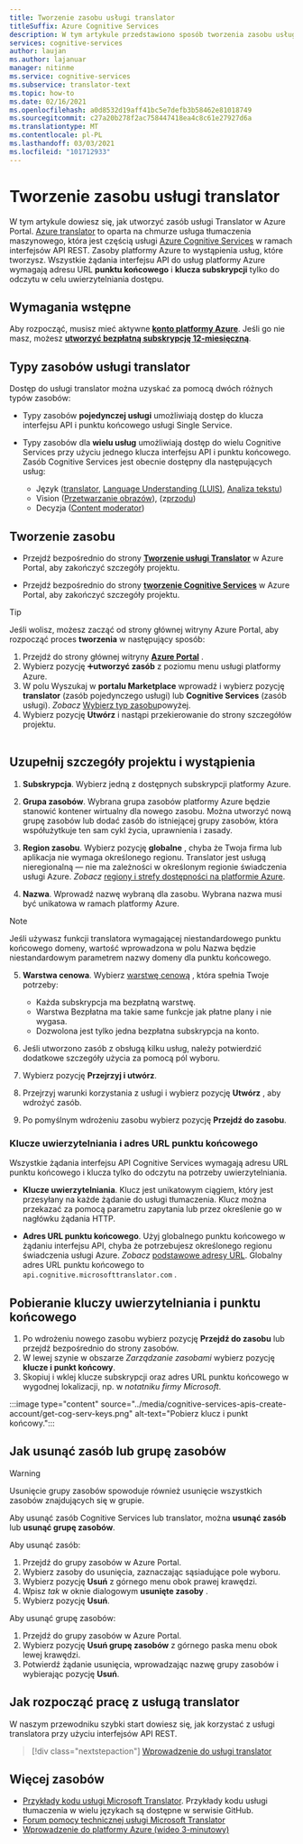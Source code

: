 ```yaml
---
title: Tworzenie zasobu usługi translator
titleSuffix: Azure Cognitive Services
description: W tym artykule przedstawiono sposób tworzenia zasobu usługi Azure Cognitive Services translator i uzyskiwania klucza subskrypcji i adresu URL punktu końcowego.
services: cognitive-services
author: laujan
ms.author: lajanuar
manager: nitinme
ms.service: cognitive-services
ms.subservice: translator-text
ms.topic: how-to
ms.date: 02/16/2021
ms.openlocfilehash: a0d8532d19aff41bc5e7defb3b58462e81018749
ms.sourcegitcommit: c27a20b278f2ac758447418ea4c8c61e27927d6a
ms.translationtype: MT
ms.contentlocale: pl-PL
ms.lasthandoff: 03/03/2021
ms.locfileid: "101712933"
---
```

# <a name="create-a-translator-resource"></a>Tworzenie zasobu usługi translator

W tym artykule dowiesz się, jak utworzyć zasób usługi Translator w Azure Portal. [Azure translator](translator-info-overview.md) to oparta na chmurze usługa tłumaczenia maszynowego, która jest częścią usługi [Azure Cognitive Services](../what-are-cognitive-services.md) w ramach interfejsów API REST. Zasoby platformy Azure to wystąpienia usług, które tworzysz. Wszystkie żądania interfejsu API do usług platformy Azure wymagają adresu URL **punktu końcowego** i **klucza subskrypcji** tylko do odczytu w celu uwierzytelniania dostępu.

## <a name="prerequisites"></a>Wymagania wstępne

Aby rozpocząć, musisz mieć aktywne [**konto platformy Azure**](https://azure.microsoft.com/free/cognitive-services/).  Jeśli go nie masz, możesz [**utworzyć bezpłatną subskrypcję 12-miesięczną**](https://azure.microsoft.com/free/).

## <a name="translator-resource-types"></a>Typy zasobów usługi translator

Dostęp do usługi translator można uzyskać za pomocą dwóch różnych typów zasobów:

* Typy zasobów **pojedynczej usługi** umożliwiają dostęp do klucza interfejsu API i punktu końcowego usługi Single Service.  

* Typy zasobów dla **wielu usług** umożliwiają dostęp do wielu Cognitive Services przy użyciu jednego klucza interfejsu API i punktu końcowego. Zasób Cognitive Services jest obecnie dostępny dla następujących usług:
  * Język ([translator](../translator/translator-info-overview.md), [Language Understanding (LUIS)](../luis/what-is-luis.md), [Analiza tekstu](../text-analytics/overview.md))  
  * Vision ([Przetwarzanie obrazów](../computer-vision/overview.md)), (z[przodu](../face/overview.md))  
  * Decyzja ([Content moderator](../content-moderator/overview.md))  

## <a name="create-your-resource"></a>Tworzenie zasobu

* Przejdź bezpośrednio do strony [**Tworzenie usługi Translator**](https://ms.portal.azure.com/#create/Microsoft.CognitiveServicesTextTranslation) w Azure Portal, aby zakończyć szczegóły projektu.

* Przejdź bezpośrednio do strony [**tworzenie Cognitive Services**](https://ms.portal.azure.com/#create/Microsoft.CognitiveServicesAllInOne) w Azure Portal, aby zakończyć szczegóły projektu.

>[!TIP]
>Jeśli wolisz, możesz zacząć od strony głównej witryny Azure Portal, aby rozpocząć proces **tworzenia** w następujący sposób:
>
> 1. Przejdź do strony głównej witryny [**Azure Portal**](https://ms.portal.azure.com/#home) .
> 1. Wybierz pozycję ➕**utworzyć zasób**  z poziomu menu usługi platformy Azure.
>1. W polu Wyszukaj w **portalu Marketplace** wprowadź i wybierz pozycję **translator** (zasób pojedynczego usługi) lub **Cognitive Services** (zasób usługi).  *Zobacz* [Wybierz typ zasobu](#create-your-resource)powyżej.
> 1. Wybierz pozycję **Utwórz** i nastąpi przekierowanie do strony szczegółów projektu.
><br/><br/>

## <a name="complete-your-project-and-instance-details"></a>Uzupełnij szczegóły projektu i wystąpienia

1. **Subskrypcja**. Wybierz jedną z dostępnych subskrypcji platformy Azure.

1. **Grupa zasobów**. Wybrana grupa zasobów platformy Azure będzie stanowić kontener wirtualny dla nowego zasobu. Można utworzyć nową grupę zasobów lub dodać zasób do istniejącej grupy zasobów, która współużytkuje ten sam cykl życia, uprawnienia i zasady.

1. **Region zasobu**. Wybierz pozycję **globalne** , chyba że Twoja firma lub aplikacja nie wymaga określonego regionu. Translator jest usługą nieregionalną — nie ma zależności w określonym regionie świadczenia usługi Azure. *Zobacz* [regiony i strefy dostępności na platformie Azure](../../availability-zones/az-overview.md).

1. **Nazwa**. Wprowadź nazwę wybraną dla zasobu. Wybrana nazwa musi być unikatowa w ramach platformy Azure.

> [!NOTE]
> Jeśli używasz funkcji translatora wymagającej niestandardowego punktu końcowego domeny, wartość wprowadzona w polu Nazwa będzie niestandardowym parametrem nazwy domeny dla punktu końcowego.

5. **Warstwa cenowa**. Wybierz [warstwę cenową](https://azure.microsoft.com/pricing/details/cognitive-services/translator) , która spełnia Twoje potrzeby:

   * Każda subskrypcja ma bezpłatną warstwę.
   * Warstwa Bezpłatna ma takie same funkcje jak płatne plany i nie wygasa.
   * Dozwolona jest tylko jedna bezpłatna subskrypcja na konto.</li></ul>

1. Jeśli utworzono zasób z obsługą kilku usług, należy potwierdzić dodatkowe szczegóły użycia za pomocą pól wyboru.

1. Wybierz pozycję **Przejrzyj i utwórz**.

1. Przejrzyj warunki korzystania z usługi i wybierz pozycję **Utwórz** , aby wdrożyć zasób.

1. Po pomyślnym wdrożeniu zasobu wybierz pozycję **Przejdź do zasobu**.

### <a name="authentication-keys-and-endpoint-url"></a>Klucze uwierzytelniania i adres URL punktu końcowego

Wszystkie żądania interfejsu API Cognitive Services wymagają adresu URL punktu końcowego i klucza tylko do odczytu na potrzeby uwierzytelniania.

* **Klucze uwierzytelniania**. Klucz jest unikatowym ciągiem, który jest przesyłany na każde żądanie do usługi tłumaczenia. Klucz można przekazać za pomocą parametru zapytania lub przez określenie go w nagłówku żądania HTTP.

* **Adres URL punktu końcowego**. Użyj globalnego punktu końcowego w żądaniu interfejsu API, chyba że potrzebujesz określonego regionu świadczenia usługi Azure. *Zobacz* [podstawowe adresy URL](reference/v3-0-reference.md#base-urls). Globalny adres URL punktu końcowego to `api.cognitive.microsofttranslator.com` .

## <a name="get-your-authentication-keys-and-endpoint"></a>Pobieranie kluczy uwierzytelniania i punktu końcowego

1. Po wdrożeniu nowego zasobu wybierz pozycję **Przejdź do zasobu** lub przejdź bezpośrednio do strony zasobów.
1. W lewej szynie w obszarze *Zarządzanie zasobami* wybierz pozycję **klucze i punkt końcowy**.
1. Skopiuj i wklej klucze subskrypcji oraz adres URL punktu końcowego w wygodnej lokalizacji, np. w *notatniku firmy Microsoft*.

:::image type="content" source="../media/cognitive-services-apis-create-account/get-cog-serv-keys.png" alt-text="Pobierz klucz i punkt końcowy.":::

## <a name="how-to-delete-a--resource-or-resource-group"></a>Jak usunąć zasób lub grupę zasobów

> [!Warning]
> Usunięcie grupy zasobów spowoduje również usunięcie wszystkich zasobów znajdujących się w grupie.

Aby usunąć zasób Cognitive Services lub translator, można **usunąć zasób** lub **usunąć grupę zasobów**.

Aby usunąć zasób:

1. Przejdź do grupy zasobów w Azure Portal.
1. Wybierz zasoby do usunięcia, zaznaczając sąsiadujące pole wyboru.
1. Wybierz pozycję **Usuń** z górnego menu obok prawej krawędzi.
1. Wpisz *tak* w oknie dialogowym **usunięte zasoby** .
1. Wybierz pozycję **Usuń**.

Aby usunąć grupę zasobów:

1. Przejdź do grupy zasobów w Azure Portal.
1. Wybierz pozycję **Usuń grupę zasobów** z górnego paska menu obok lewej krawędzi.
1. Potwierdź żądanie usunięcia, wprowadzając nazwę grupy zasobów i wybierając pozycję **Usuń**.

## <a name="how-to-get-started-with-translator"></a>Jak rozpocząć pracę z usługą translator

W naszym przewodniku szybki start dowiesz się, jak korzystać z usługi translatora przy użyciu interfejsów API REST.

> [!div class="nextstepaction"]
> [Wprowadzenie do usługi translator](quickstart-translator.md)

## <a name="more-resources"></a>Więcej zasobów

* [Przykłady kodu usługi Microsoft Translator](https://github.com/MicrosoftTranslator).  Przykłady kodu usługi tłumaczenia w wielu językach są dostępne w serwisie GitHub.
* [Forum pomocy technicznej usługi Microsoft Translator](https://www.aka.ms/TranslatorForum)
* [Wprowadzenie do platformy Azure (wideo 3-minutowy)](https://azure.microsoft.com/get-started/?b=16.24)